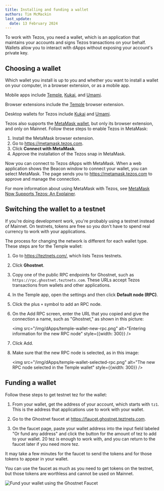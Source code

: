 ```yaml
---
title: Installing and funding a wallet
authors: Tim McMackin
last_update:
  date: 13 February 2024
---
```


To work with Tezos, you need a wallet, which is an application that maintains your accounts and signs Tezos transactions on your behalf.
Wallets allow you to interact with dApps without exposing your account's private key.

## Choosing a wallet

Which wallet you install is up to you and whether you want to install a wallet on your computer, in a browser extension, or as a mobile app.

Mobile apps include [Temple](https://templewallet.com/), [Kukai](https://wallet.kukai.app/), and [Umami](https://umamiwallet.com/).

Browser extensions include the [Temple](https://templewallet.com/) browser extension.

Desktop wallets for Tezos include [Kukai](https://wallet.kukai.app/) and [Umami](https://umamiwallet.com/).

Tezos also supports the [MetaMask wallet](https://metamask.io/), but only its browser extension, and only on Mainnet.
Follow these steps to enable Tezos in MetaMask:

1. Install the MetaMask browser extension.
1. Go to https://metamask.tezos.com.
1. Click **Connect with MetaMask**.
1. Approve the installation of the Tezos snap in MetaMask.

Now you can connect to Tezos dApps with MetaMask.
When a web application shows the Beacon window to connect your wallet, you can select MetaMask.
The page sends you to https://metamask.tezos.com to approve and manage the connection.

For more information about using MetaMask with Tezos, see [MetaMask Now Supports Tezos: An Explainer](https://spotlight.tezos.com/metamask-now-supports-tezos-an-explainer/).

## Switching the wallet to a testnet

If you're doing development work, you're probably using a testnet instead of Mainnet.
On testnets, tokens are free so you don't have to spend real currency to work with your applications.

The process for changing the network is different for each wallet type.
These steps are for the Temple wallet:

1. Go to https://teztnets.com/, which lists Tezos testnets.
1. Click **Ghostnet**.
1. Copy one of the public RPC endpoints for Ghostnet, such as `https://rpc.ghostnet.teztnets.com`.
These URLs accept Tezos transactions from wallets and other applications.
1. In the Temple app, open the settings and then click **Default node (RPC)**.
1. Click the plus `+` symbol to add an RPC node.
1. On the Add RPC screen, enter the URL that you copied and give the connection a name, such as "Ghostnet," as shown in this picture:

    <img src="/img/dApps/temple-wallet-new-rpc.png" alt="Entering information for the new RPC node" style={{width: 300}} />
1. Click Add.
1. Make sure that the new RPC node is selected, as in this image:

    <img src="/img/dApps/temple-wallet-selected-rpc.png" alt="The new RPC node selected in the Temple wallet" style={{width: 300}} />

## Funding a wallet

Follow these steps to get testnet tez for the wallet:

1. From your wallet, get the address of your account, which starts with `tz1`.
This is the address that applications use to work with your wallet.

1. Go to the Ghostnet faucet at https://faucet.ghostnet.teztnets.com.

1. On the faucet page, paste your wallet address into the input field labeled "Or fund any address" and click the button for the amount of tez to add to your wallet.
20 tez is enough to work with, and you can return to the faucet later if you need more tez.

It may take a few minutes for the faucet to send the tokens and for those tokens to appear in your wallet.

You can use the faucet as much as you need to get tokens on the testnet, but those tokens are worthless and cannot be used on Mainnet.

![Fund your wallet using the Ghostnet Faucet](/img/tutorials/wallet-funding.png)
